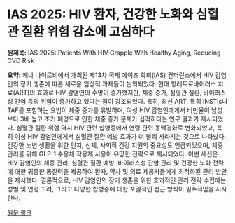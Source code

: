 # IAS 2025: HIV 환자, 건강한 노화와 심혈관 질환 위험 감소에 고심하다

**원제목:** IAS 2025: Patients With HIV Grapple With Healthy Aging, Reducing CVD Risk

**요약:** 케냐 나이로비에서 개최된 제13차 국제 에이즈 학회(IAS) 컨퍼런스에서 HIV 감염인의 장기 생존에 따른 새로운 임상적 과제들이 논의되었다.  현대 항레트로바이러스 치료(ART)의 효과로 HIV 감염인의 수명이 증가했지만, 체중 증가, 심혈관 질환, 바이러스성 간염 등의 위험이 증가하고 있다는 점이 강조되었다.  특히,  최신 ART, 특히 INSTIs나 TAF를 포함하는 요법이 체중 증가를 유발하며,  여성 HIV 감염인에게서 비만율이 남성보다 3배 높고 조기 폐경으로 인한 체중 증가 문제가 심각하다는 연구 결과가 제시되었다. 심혈관 질환 위험 역시 HIV 관련 합병증에서 연령 관련 동맥경화로 변화되었고, 특히 여성 HIV 감염인에게서 심혈관 질환 예방 효과가 더 빨리 사라지는 것으로 나타났다.  건강한 노년 생활을 위한 인지, 신체, 사회적 건강 지원의 중요성도 언급되었으며, 체중 관리를 위해 GLP-1 수용체 작용제 사용이 유망한 전략으로 제시되었다.  이번 세션은 HIV 감염인의 체중 관리, 심혈관 질환 예방, 바이러스성 간염 관리 및 건강한 노화 전략에 대한 귀중한 통찰력을 제공하여 환자, 약사 및 의료 제공자들에게 최적화된 관리 방안을 제시했다.  결론적으로, HIV 감염인의 장기 생존을 위한 효과적인 관리 전략 수립에는 성별 및 연령 고려, 그리고  다양한 합병증에 대한 포괄적인 접근 방식이 필수적임을 시사한다.

[원문 링크](https://www.pharmacytimes.com/view/ias-2025-patients-with-hiv-grapple-with-healthy-aging-reducing-cvd-risk)
